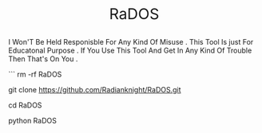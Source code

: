 <html>
<p align="center" style="font-size:30px"> RaDOS </p>
<p align=" style="font-size:20px"> I Won'T Be Held Responisble For Any Kind Of Misuse . This Tool Is just For Educatonal Purpose . If You Use This Tool And Get In Any Kind Of Trouble Then That's On You . </p>
</html>
```
rm -rf RaDOS

git clone https://github.com/Radianknight/RaDOS.git

cd RaDOS

python RaDOS

```
